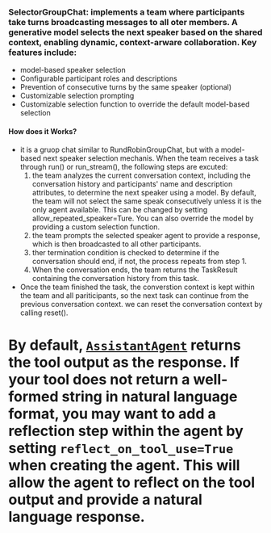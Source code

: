 ### SelectorGroupChat: implements a team where participants take turns broadcasting messages to all oter members. A generative model selects the next speaker based on the shared context, enabling dynamic, context-arware collaboration. Key features include:

* model-based speaker selection
* Configurable participant roles and descriptions
* Prevention of consecutive turns by the same speaker (optional)
* Customizable selection prompting
* Customizable selection function to override the default model-based selection

#### How does it Works? 

* it is a gruop chat similar to RundRobinGroupChat, but with a model-based next speaker selection mechanis. When the team receives a task through run() or run_stream(), the following steps are excuted:
  1. the team analyzes the current conversation context, including the conversation history and participants' name and description attributes, to determine the next speaker using a model. By default, the team will not select the same speak consecutively unless it is the only agent available. This can be changed by setting allow_repeated_speaker=Ture. You can also override the model by providing a custom selection function.
  2. the team prompts the selected speaker agent to provide a response, which is then broadcasted to all other participants.
  3. ther termination condition is checked to determine if the conversation should end, if not, the process repeats from step 1.
  4. When the conversation ends, the team returns the TaskResult containing the conversation history from this task.
* Once the team finished the task, the converstion context is kept within the team and all pariticipants, so the next task can continue from the previous conversation  context. we can reset the conversation context by calling reset().

# By default, [`AssistantAgent`](https://microsoft.github.io/autogen/stable/reference/python/autogen_agentchat.agents.html#autogen_agentchat.agents.AssistantAgent "autogen_agentchat.agents.AssistantAgent") returns the tool output as the response. If your tool does not return a well-formed string in natural language format, you may want to add a reflection step within the agent by setting `reflect_on_tool_use=True` when creating the agent. This will allow the agent to reflect on the tool output and provide a natural language response.
